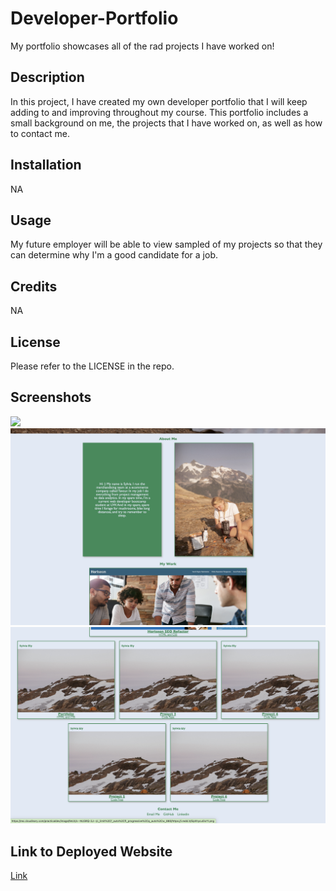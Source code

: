 # Developer-Portfolio
My portfolio showcases all of the rad projects I have worked on!

## Description
In this project, I have created my own developer portfolio that I will keep adding to and improving throughout my course.
This portfolio includes a small background on me, the projects that I have worked on, as well as how to contact me.  

## Installation
NA

## Usage
My future employer will be able to view sampled of my projects so that they can determine why I'm a good candidate for a job.  

## Credits
NA

## License

Please refer to the LICENSE in the repo.

## Screenshots
<img src= "./assets/media/screenshot1.png"/>
<img src= "./assets/media/screenshot2.png"/>
<img src= "./assets/media/screenshot3.png"/>

## Link to Deployed Website
[Link](https://sely1724.github.io/semantic-structures/)

